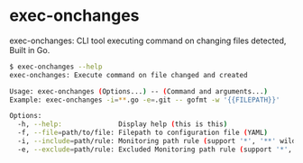 # exec-onchanges
exec-onchanges: CLI tool executing command on changing files detected, Built in Go.

```sh
$ exec-onchanges --help
exec-onchanges: Execute command on file changed and created

Usage: exec-onchanges (Options...) -- (Command and arguments...)
Example: exec-onchanges -i=**.go -e=.git -- gofmt -w '{{FILEPATH}}'

Options:
  -h, --help:              Display help (this is this)
  -f, --file=path/to/file: Filepath to configuration file (YAML)
  -i, --include=path/rule: Monitoring path rule (support '*', '**' wildcards)
  -e, --exclude=path/rule: Excluded Monitoring path rule (support '*', '**' wildcards)
```